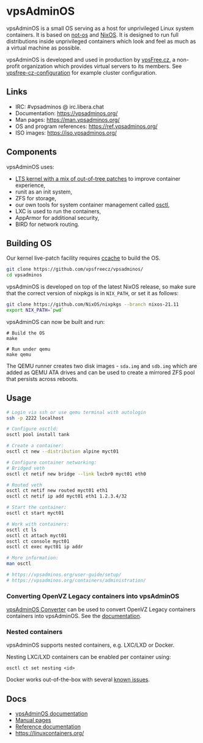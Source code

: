 # vpsAdminOS

vpsAdminOS is a small OS serving as a host for unprivileged Linux system
containers. It is based on [not-os](https://github.com/cleverca22/not-os/)
and [NixOS](https://nixos.org). It is designed to run full distributions inside
unprivileged containers which look and feel as much as a virtual machine
as possible.

vpsAdminOS is developed and used in production by [vpsFree.cz](https://vpsfree.cz),
a non-profit organization which provides virtual servers to its members.
See [vpsfree-cz-configuration](https://github.com/vpsfreecz/vpsfree-cz-configuration)
for example cluster configuration.

## Links

* IRC: #vpsadminos @ irc.libera.chat
* Documentation: <https://vpsadminos.org/>
* Man pages: <https://man.vpsadminos.org/>
* OS and program references: <https://ref.vpsadminos.org/>
* ISO images: <https://iso.vpsadminos.org/>

## Components

vpsAdminOS uses:

- [LTS kernel with a mix of out-of-tree patches](https://github.com/vpsfreecz/linux)
  to improve container experience,
- runit as an init system,
- ZFS for storage,
- our own tools for system container management called [osctl](https://man.vpsadminos.org/man8/osctl.8.html),
- LXC is used to run the containers,
- AppArmor for additional security,
- BIRD for network routing.

## Building OS

Our kernel live-patch facility requires [ccache](https://nixos.wiki/wiki/CCache)
to build the OS.

```bash
git clone https://github.com/vpsfreecz/vpsadminos/
cd vpsadminos
```

vpsAdminOS is developed on top of the latest NixOS release, so make sure that
the correct version of nixpkgs is in `NIX_PATH`, or set it as follows:

```bash
git clone https://github.com/NixOS/nixpkgs --branch nixos-21.11
export NIX_PATH=`pwd`
```

vpsAdminOS can now be built and run:

```
# Build the OS
make

# Run under qemu
make qemu
```

The QEMU runner creates two disk images - `sda.img` and `sdb.img` which are added
as QEMU ATA drives and can be used to create a mirrored ZFS pool that persists
across reboots.

## Usage

```bash
# Login via ssh or use qemu terminal with autologin
ssh -p 2222 localhost

# Configure osctld:
osctl pool install tank

# Create a container:
osctl ct new --distribution alpine myct01

# Configure container networking:
# Bridged veth
osctl ct netif new bridge --link lxcbr0 myct01 eth0

# Routed veth
osctl ct netif new routed myct01 eth1
osctl ct netif ip add myct01 eth1 1.2.3.4/32

# Start the container:
osctl ct start myct01

# Work with containers:
osctl ct ls
osctl ct attach myct01
osctl ct console myct01
osctl ct exec myct01 ip addr

# More information:
man osctl

# https://vpsadminos.org/user-guide/setup/
# https://vpsadminos.org/containers/administration/
```

### Converting OpenVZ Legacy containers into vpsAdminOS
[vpsAdminOS Converter](converter) can be used to convert OpenVZ Legacy
containers containers into vpsAdminOS. See the
[documentation](https://vpsadminos.org/migration-paths/converter/).

### Nested containers
vpsAdminOS supports nested containers, e.g. LXC/LXD or Docker.

Nesting LXC/LXD containers can be enabled per container using:

```
osctl ct set nesting <id>
```

Docker works out-of-the-box with several
[known issues](https://vpsadminos.org/services/docker/#known-issues).

## Docs

* [vpsAdminOS documentation](https://vpsadminos.org)
* [Manual pages](https://man.vpsadminos.org)
* [Reference documentation](https://ref.vpsadminos.org)
* https://linuxcontainers.org/
